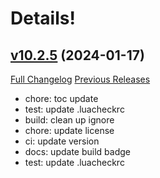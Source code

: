 # Details!

## [v10.2.5](https://github.com/LiangYuxuan/Details_ExplosiveOrbs/tree/v10.2.5) (2024-01-17)
[Full Changelog](https://github.com/LiangYuxuan/Details_ExplosiveOrbs/compare/v10.2.0...v10.2.5) [Previous Releases](https://github.com/LiangYuxuan/Details_ExplosiveOrbs/releases)

- chore: toc update  
- test: update .luacheckrc  
- build: clean up ignore  
- chore: update license  
- ci: update version  
- docs: update build badge  
- test: update .luacheckrc  
